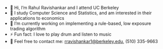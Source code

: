 - 👋 Hi, I’m Rahul Ravishankar and I attend UC Berkeley
- 👀 I study Computer Science and Statistics, and am interested in their applications to economics
- 🌱 I’m currently working on implementing a rule-based, low exposure trading algorithm
- ⚡ Fun fact: I love to play drum and listen to music
- 🥅 Feel free to contact me: rravishankar1@berkeley.edu, (510) 335-9663

<!---
Rravishankar1/Rravishankar1 is a ✨ special ✨ repository because its `README.md` (this file) appears on your GitHub profile.
You can click the Preview link to take a look at your changes.
--->
